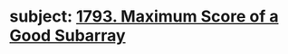 # subject: <a href="https://leetcode.com/problems/maximum-score-of-a-good-subarray/description/?envType=daily-question&envId=2023-10-22">1793. Maximum Score of a Good Subarray</a>
